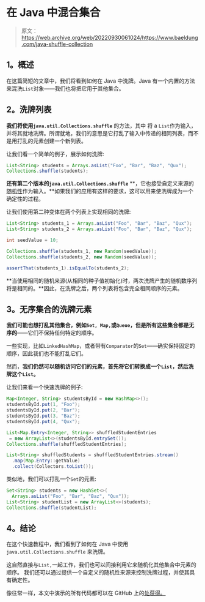 # 在 Java 中混合集合

> 原文：<https://web.archive.org/web/20220930061024/https://www.baeldung.com/java-shuffle-collection>

## 1。概述

在这篇简短的文章中，我们将看到如何在 Java 中洗牌。Java 有一个内置的方法来混洗`List`对象——我们也将把它用于其他集合。

## 2。洗牌列表

**我们将使用`java.util.Collections.shuffle`** 的方法，其中 将 a `List`作为输入，并将其就地洗牌。所谓就地，我们的意思是它打乱了输入中传递的相同列表，而不是用打乱的元素创建一个新列表。

让我们看一个简单的例子，展示如何洗牌:

```java
List<String> students = Arrays.asList("Foo", "Bar", "Baz", "Qux");
Collections.shuffle(students);
```

**还有第二个版本的`java.util.Collections.shuffle`** **，它也接受自定义来源的[随机性](/web/20220929201254/https://www.baeldung.com/cs/randomness)作为输入。**如果我们的应用有这样的要求，这可以用来使洗牌成为一个确定性的过程。

让我们使用第二种变体在两个列表上实现相同的洗牌:

```java
List<String> students_1 = Arrays.asList("Foo", "Bar", "Baz", "Qux");
List<String> students_2 = Arrays.asList("Foo", "Bar", "Baz", "Qux");

int seedValue = 10;

Collections.shuffle(students_1, new Random(seedValue));
Collections.shuffle(students_2, new Random(seedValue));

assertThat(students_1).isEqualTo(students_2);
```

**当使用相同的随机来源(从相同的种子值初始化)时，两次洗牌产生的随机数序列将是相同的。**因此，在洗牌之后，两个列表将包含完全相同顺序的元素。

## 3。无序集合的洗牌元素

**我们可能也想打乱其他集合，例如`Set, Map,`或`Queue`，但是所有这些集合都是无序的**——它们不保持任何特定的顺序。

一些实现，比如`LinkedHashMap`，或者带有`Comparator`的`Set`——确实保持固定的顺序，因此我们也不能打乱它们。

然而，**我们仍然可以随机访问它们的元素，首先将它们转换成一个`List`，然后洗牌这个`List`。**

让我们来看一个快速洗牌的例子:

```java
Map<Integer, String> studentsById = new HashMap<>();
studentsById.put(1, "Foo");
studentsById.put(2, "Bar");
studentsById.put(3, "Baz");
studentsById.put(4, "Qux");

List<Map.Entry<Integer, String>> shuffledStudentEntries
 = new ArrayList<>(studentsById.entrySet());
Collections.shuffle(shuffledStudentEntries);

List<String> shuffledStudents = shuffledStudentEntries.stream()
  .map(Map.Entry::getValue)
  .collect(Collectors.toList());
```

类似地，我们可以打乱一个`Set`的元素:

```java
Set<String> students = new HashSet<>(
  Arrays.asList("Foo", "Bar", "Baz", "Qux"));
List<String> studentList = new ArrayList<>(students);
Collections.shuffle(studentList);
```

## 4。结论

在这个快速教程中，我们看到了如何在 Java 中使用`java.util.Collections.shuffle` 来洗牌。

这自然直接与`List,`一起工作，我们也可以间接利用它来随机化其他集合中元素的顺序。 我们还可以通过提供一个自定义的随机性来源来控制洗牌过程，并使其具有确定性。 

像往常一样，本文中演示的所有代码都可以在 GitHub 上的[处获得。](https://web.archive.org/web/20220929201254/https://github.com/eugenp/tutorials/tree/master/core-java-modules/core-java-collections-2)